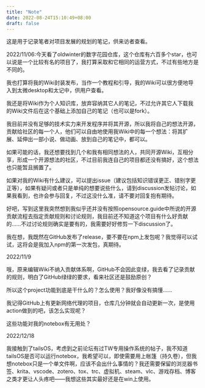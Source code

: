 ```yaml
---
title: "Note"
date: 2022-08-24T15:10:49+08:00
draft: false
---
```


这是用于记录笔者对项目发展的规划的笔记，供来访者查看。

2022/11/06:今天看了oldwinter的数字花园仓库，这个仓库有六百多个star，也可以说是一个比较有名的项目了，我打算采取和它相同的运营方式，不过有些地方是不同的。

我也打算将我的Wiki封装发布，当作一个教程和引导，我的Wiki可以很方便地导入到太微desktop和太记中，供用户查看。

我还是将Wiki作为个人知识库，放弃容纳其它人的笔记，不过允许其它人下载我的Wiki文件后在这个基础上添加自己的笔记（也可以是fork）。

我目前并没有足够的技术实力来开发程序并将其开源，所以我将自己的想法开源，贡献给社区的每一个人，他们可以自由地使用我Wiki中的每一个想法：将其扩展、延伸出一部小说、做动画、放到自己的笔记中，都可以。

如果可能的话，我还想要找到几个和我有相同想法的人，共同开源Wiki，互相分享，形成一个开源想法的社区，不过目前我连自己的项目都还没有搞好，这个想法也只能暂且搁置了。

如果对我的Wiki有什么建议，可以提出issue（建议包括知识错误更正、错别字更正等），如果有疑问或者只是单纯的想要说些什么，请到discussion发帖讨论，如果我看到，也许会参与回复，不过这没什么准，请不要对回复抱有期待。

好吧，写到这里我突然想到我似乎还并没有按照opensource.guide中所说的开源贡献流程去指定贡献规则和讨论规则，我目前还不知道这个项目有什么好贡献的……不过讨论规则确实是要有的，我需要好好修剪一下discussion了。

我在想，我既然在GitHub发布了release，要不要在npm上发包呢？我觉得可以试试，这将会是我加入npm的第一次发包，真期待。

2022/11/9

哦，原来编辑Wiki不纳入贡献体系啊，GitHub不会因此变绿，我去看了记录贡献的规则，明白了GitHub绿绿的要求，看来社区还是鼓励原创？

所以这个project功能到底是干什么的？怎么使用？我好像没有搞懂……

我记得GitHub上有更新网络代理的项目，仓库几分钟就会自动更新一次，是使用action做到的吧，该怎么实现呢？

这些功能对我的notebox有无用处？

2022/12/18

我接触到了tailsOS，考虑到之前论坛有过TW专用操作系统的帖子，我不知道tailsOS是否可以运行notebox，我希望可以，即使需要用上帐篷（持久卷），但我想notebox只是一个单文件啊，应该不会出什么事情的？我还需要保留的浏览器书签、krita、vscode、zotero、tox、trc、虚拟机、steam、vlc、游戏存档、博客之类才更让人头疼吧——我想这些其实最好还是在win上使用。
